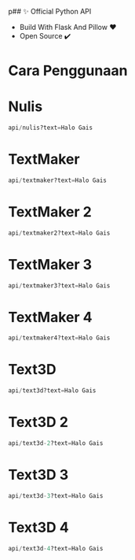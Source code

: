p## ✨ Official Python API

- Build With Flask And Pillow ♥️
- Open Source ✔️

# Cara Penggunaan

# Nulis 
```py
api/nulis?text=Halo Gais
```

# TextMaker
```py
api/textmaker?text=Halo Gais
```
# TextMaker 2
```py
api/textmaker2?text=Halo Gais
```

# TextMaker 3
```py
api/textmaker3?text=Halo Gais
```
# TextMaker 4
```py
api/textmaker4?text=Halo Gais
```
# Text3D
```py
api/text3d?text=Halo Gais
```
# Text3D 2
```py
api/text3d-2?text=Halo Gais
```

# Text3D 3
```py
api/text3d-3?text=Halo Gais
```

# Text3D 4
```py
api/text3d-4?text=Halo Gais
```
